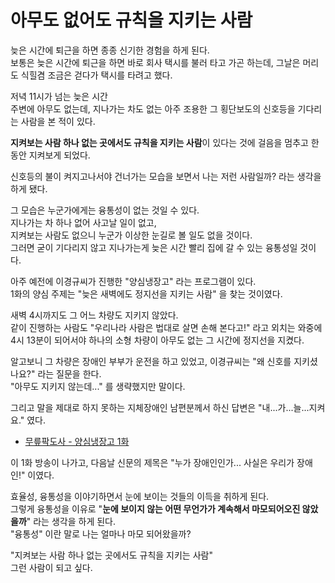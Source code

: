 # 아무도 없어도 규칙을 지키는 사람

늦은 시간에 퇴근을 하면 종종 신기한 경험을 하게 된다.  
보통은 늦은 시간에 퇴근을 하면 바로 회사 택시를 불러 타고 가곤 하는데, 그날은 머리도 식힐겸 조금은 걷다가 택시를 타려고 했다.  
  
저녁 11시가 넘는 늦은 시간  
주변에 아무도 없는데, 지나가는 차도 없는 아주 조용한 그 횡단보도의 신호등을 기다리는 사람을 본 적이 있다.  
  
**지켜보는 사람 하나 없는 곳에서도 규칙을 지키는 사람**이 있다는 것에 걸음을 멈추고 한동안 지켜보게 되었다.    
  
신호등의 불이 켜지고나서야 건너가는 모습을 보면서 나는 저런 사람일까? 라는 생각을 하게 됐다.  
  
그 모습은 누군가에게는 융통성이 없는 것일 수 있다.  
지나가는 차 하나 없어 사고날 일이 없고,  
지켜보는 사람도 없으니 누군가 이상한 눈길로 볼 일도 없을 것이다.  
그러면 굳이 기다리지 않고 지나가는게 늦은 시간 빨리 집에 갈 수 있는 융통성일 것이다.  

아주 예전에 이경규씨가 진행한 "양심냉장고" 라는 프로그램이 있다.  
1화의 양심 주제는 "늦은 새벽에도 정지선을 지키는 사람" 을 찾는 것이였다.  
  
새벽 4시까지도 그 어느 차량도 지키지 않았다.    
같이 진행하는 사람도 "우리나라 사람은 법대로 살면 손해 본다고!" 라고 외치는 와중에 4시 13분이 되어서야 하나의 소형 차량이 아무도 없는 그 시간에 정지선을 지켰다.    
  
알고보니 그 차량은 장애인 부부가 운전을 하고 있었고, 이경규씨는 "왜 신호를 지키셨나요?" 라는 질문을 한다.  
"아무도 지키지 않는데..." 를 생략했지만 말이다.  
  
그리고 말을 제대로 하지 못하는 지체장애인 남편분께서 하신 답변은 "내...가...늘...지켜요." 였다.

- [무릎팍도사 - 양심냉장고 1화](https://cafe.daum.net/SoulDresser/FLTB/781737?svc=cafeapi)

이 1화 방송이 나가고, 다음날 신문의 제목은 "누가 장애인인가... 사실은 우리가 장애인!" 이였다.  
  
효율성, 융통성을 이야기하면서 눈에 보이는 것들의 이득을 취하게 된다.   
그렇게 융통성을 이유로 "**눈에 보이지 않는 어떤 무언가가 계속해서 마모되어오진 않았을까**" 라는 생각을 하게 된다.  
"융통성" 이란 말로 나는 얼마나 마모 되어왔을까?  

"지켜보는 사람 하나 없는 곳에서도 규칙을 지키는 사람"  
그런 사람이 되고 싶다.


